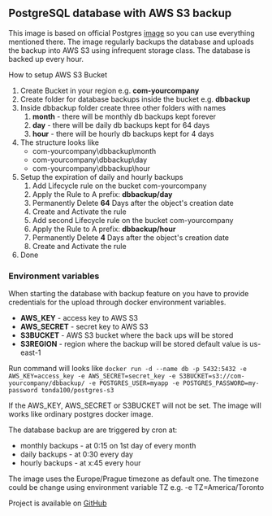 ## PostgreSQL database with AWS S3 backup

This image is based on official Postgres [image](https://hub.docker.com/_/postgres/) so you can use everything mentioned there.
The image regularly backups the database and uploads the backup into AWS S3 using infrequent storage class. The database is backed up every hour.

How to setup AWS S3 Bucket
1. Create Bucket in your region e.g. **com-yourcompany**
2. Create folder for database backups inside the bucket e.g. **dbbackup**
3. Inside dbbackup folder create three other folders with names
    1. **month** - there will be monthly db backups kept forever
    2. **day** - there will be daily db backups kept for 64 days
    3. **hour** - there will be hourly db backups kept for 4 days
4. The structure looks like 
    * com-yourcompany\dbbackup\month
    * com-yourcompany\dbbackup\day
    * com-yourcompany\dbbackup\hour
5. Setup the expiration of daily and hourly backups
    1. Add Lifecycle rule on the bucket com-yourcompany
    2. Apply the Rule to A prefix: **dbbackup/day**
    3. Permanently Delete **64** Days after the object's creation date
    4. Create and Activate the rule
    5. Add second Lifecycle rule on the bucket com-yourcompany
    6. Apply the Rule to A prefix: **dbbackup/hour**
    7. Permanently Delete **4** Days after the object's creation date
    8. Create and Activate the rule
6. Done


### Environment variables
When starting the database with backup feature on you have to provide credentials for the upload through docker environment variables.
* **AWS_KEY** - access key to AWS S3
* **AWS_SECRET** - secret key to AWS S3
* **S3BUCKET** - AWS S3 bucket where the back ups will be stored
* **S3REGION** - region where the backup will be stored default value is us-east-1 

Run command will looks like 
 `docker run -d --name db -p 5432:5432 -e AWS_KEY=access_key -e AWS_SECRET=secret_key -e S3BUCKET=s3://com-yourcompany/dbbackup/ -e POSTGRES_USER=myapp -e POSTGRES_PASSWORD=my-password tonda100/postgres-s3`

If the AWS_KEY, AWS_SECRET or S3BUCKET will not be set. The image will works like ordinary postgres docker image.

The database backup are are triggered by cron at:
* monthly backups - at 0:15 on 1st day of every month
* daily backups - at 0:30 every day
* hourly backups - at x:45 every hour

The image uses the Europe/Prague timezone as default one. The timezone could be change using environment variable TZ e.g. -e TZ=America/Toronto

Project is available on [GitHub](https://github.com/tonda100/postgres-s3)
